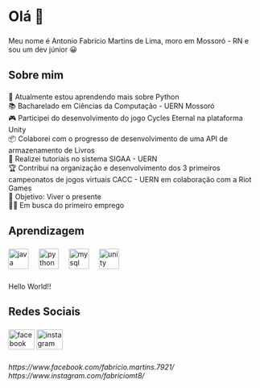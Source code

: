 <h1 align="left">Olá 👋</h1>

###

<p align="left">Meu nome é Antonio Fabrício Martins de Lima, moro em Mossoró - RN e sou um dev júnior 😀</p>

###

<h2 align="left">Sobre mim</h2>

###

<p align="left">📓 Atualmente estou aprendendo mais sobre Python <br>📚 Bacharelado em Ciências da Computação - UERN Mossoró <br>🎮 Participei do desenvolvimento do jogo Cycles Eternal na plataforma Unity<br>📦 Colaborei com o progresso de desenvolvimento de uma API de armazenamento de Livros<br>📄 Realizei tutoriais no sistema SIGAA - UERN<br>🏆 Contribui na organização e desenvolvimento dos 3 primeiros campeonatos de jogos virtuais CACC - UERN em colaboração com a Riot Games<br>🎯 Objetivo: Viver o presente<br>👨‍⚖️ Em busca do primeiro emprego</p>

###

<h2 align="left">Aprendizagem</h2>

###

<div align="left">
  <img src="https://cdn.jsdelivr.net/gh/devicons/devicon/icons/java/java-original.svg" height="40" alt="java logo"  />
  <img width="12" />
  <img src="https://cdn.jsdelivr.net/gh/devicons/devicon/icons/python/python-original.svg" height="40" alt="python logo"  />
  <img width="12" />
  <img src="https://cdn.jsdelivr.net/gh/devicons/devicon/icons/mysql/mysql-original.svg" height="40" alt="mysql logo"  />
  <img width="12" />
  <img src="https://cdn.jsdelivr.net/gh/devicons/devicon/icons/unity/unity-original.svg" height="40" alt="unity logo"  />
</div>

###

<p align="left">Hello World!!</p>

###

<h2 align="left">Redes Sociais</h2>

###

<div align="left">
  <img src="https://raw.githubusercontent.com/maurodesouza/profile-readme-generator/master/src/assets/icons/social/facebook/default.svg" width="52" height="40" alt="facebook logo"  />
  <img src="https://raw.githubusercontent.com/maurodesouza/profile-readme-generator/master/src/assets/icons/social/instagram/default.svg" width="52" height="40" alt="instagram logo"  />
</div>

###

<h6 align="left">https://www.facebook.com/fabricio.martins.7921/<br>https://www.instagram.com/fabriciomt8/</h6>

###
